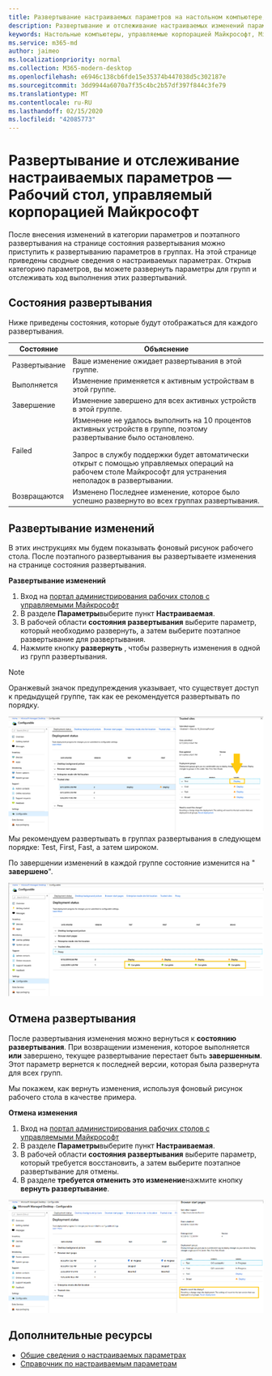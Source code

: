 ```yaml
---
title: Развертывание настраиваемых параметров на настольном компьютере, управляемом Майкрософт
description: Развертывание и отслеживание настраиваемых изменений параметров на настольном компьютере, управляемом Майкрософт.
keywords: Настольные компьютеры, управляемые корпорацией Майкрософт, Microsoft 365, служба, документация, развертывание, поэтапное развертывание, настраиваемые параметры
ms.service: m365-md
author: jaimeo
ms.localizationpriority: normal
ms.collection: M365-modern-desktop
ms.openlocfilehash: e6946c138cb6fde15e35374b447038d5c302187e
ms.sourcegitcommit: 3dd9944a6070a7f35c4bc2b57df397f844c3fe79
ms.translationtype: MT
ms.contentlocale: ru-RU
ms.lasthandoff: 02/15/2020
ms.locfileid: "42085773"
---
```

# <a name="deploy-and-track-configurable-settings---microsoft-managed-desktop"></a>Развертывание и отслеживание настраиваемых параметров — Рабочий стол, управляемый корпорацией Майкрософт

После внесения изменений в категории параметров и поэтапного развертывания на странице состояния развертывания можно приступить к развертыванию параметров в группах. На этой странице приведены сводные сведения о настраиваемых параметрах. Открыв категорию параметров, вы можете развернуть параметры для групп и отслеживать ход выполнения этих развертываний.

## <a name="deployment-statuses"></a>Состояния развертывания 

Ниже приведены состояния, которые будут отображаться для каждого развертывания.

Состояние  | Объяснение 
--- | --- 
Развертывание | Ваше изменение ожидает развертывания в этой группе.
Выполняется | Изменение применяется к активным устройствам в этой группе. 
Завершение | Изменение завершено для всех активных устройств в этой группе. 
Failed | Изменение не удалось выполнить на 10 процентов активных устройств в группе, поэтому развертывание было остановлено.<br><br> Запрос в службу поддержки будет автоматически открыт с помощью управляемых операций на рабочем столе Майкрософт для устранения неполадок в развертывании. 
Возвращаются | Изменено Последнее изменение, которое было успешно развернуто во всех группах развертывания.

## <a name="deploy-changes"></a>Развертывание изменений

В этих инструкциях мы будем показывать фоновый рисунок рабочего стола. После поэтапного развертывания вы развертываете изменения на странице состояния развертывания. 

**Развертывание изменений**

1. Вход на [портал администрирования рабочих столов с управляемыми Майкрософт](https://aka.ms/mwaasportal)
2. В разделе **Параметры**выберите пункт **Настраиваемая**.
3. В рабочей области **состояния развертывания** выберите параметр, который необходимо развернуть, а затем выберите поэтапное развертывание для развертывания.
4. Нажмите кнопку **развернуть** , чтобы развернуть изменения в одной из групп развертывания.

> [!NOTE] 
> Оранжевый значок предупреждения указывает, что существует доступ к предыдущей группе, так как ее рекомендуется развертывать по порядку. 

![Рабочая область состояния развертывания. Область надежных сайтов справа. В разделе группы развертывания три столбца: группы развертывания, устройства и состояние. В столбце Состояние выделено значение "развернуть".](../../media/1deployedit.png)
Мы рекомендуем развертывать в группах развертывания в следующем порядке: Test, First, Fast, а затем широком. 

По завершении изменений в каждой группе состояние изменится на " **завершено**".

![Рабочая область состояния развертывания со столбцами даты обновления, версии, проверки, первой, быстрой и широкой. Строка прокси-сервера развернута, и в каждой из четырех групп развертывания помечается параметр "завершено" в каждой из четырех групп развертывания.](../../media/2completeedit.png)

## <a name="revert-deployment"></a>Отмена развертывания

После развертывания изменения можно вернуться к **состоянию развертывания**. При возвращении изменения, которое выполняется **или** завершено, текущее развертывание перестает быть **завершенным**. Этот параметр вернется к последней версии, которая была развернута для всех групп. 

Мы покажем, как вернуть изменения, используя фоновый рисунок рабочего стола в качестве примера. 

**Отмена изменения**
1. Вход на [портал администрирования рабочих столов с управляемыми Майкрософт](https://aka.ms/mwaasportal)
2. В разделе **Параметры**выберите пункт **Настраиваемая**.
3. В рабочей области **состояния развертывания** выберите параметр, который требуется восстановить, а затем выберите поэтапное развертывание для отмены.
4. В разделе **требуется отменить это изменение**нажмите кнопку **вернуть развертывание**.

![Рабочая область состояния развертывания. Выбраны начальные страницы браузера, открывается область справа с данными о отправленном изменении и его состоянии. В нижней части находится область "необходимо отменить это изменение", в которой можно выбрать пункт "вернуть развертывание".](../../media/3revert.png) 

## <a name="additional-resources"></a>Дополнительные ресурсы
- [Общие сведения о настраиваемых параметрах](config-setting-overview.md)
- [Справочник по настраиваемым параметрам](config-setting-ref.md) 
